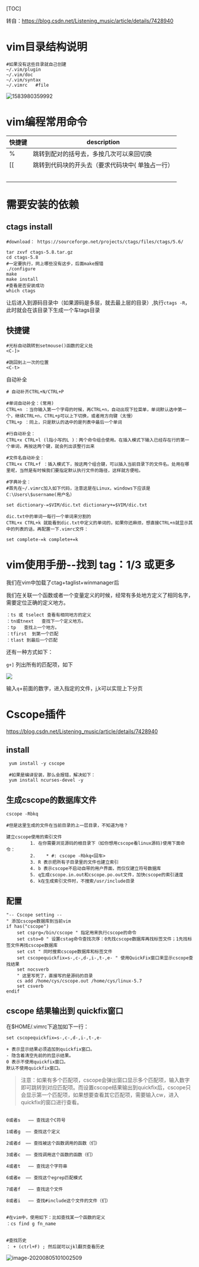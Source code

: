 [TOC]



转自：https://blog.csdn.net/Listening_music/article/details/7428940

# vim目录结构说明

```shell
#如果没有这些目录就自己创建
~/.vim/plugin
~/.vim/doc
~/.vim/syntax
~/.vimrc   #file

```

![1583980359992](C:\Users\landun\AppData\Roaming\Typora\typora-user-images\1583980359992.png)

# vim编程常用命令

| 快捷键 | description                                      |
| ------ | ------------------------------------------------ |
| %      | 跳转到配对的括号去，多按几次可以来回切换         |
| [[     | 跳转到代码块的开头去（要求代码块中{ 单独占一行） |
|        |                                                  |
|        |                                                  |
|        |                                                  |
|        |                                                  |
|        |                                                  |



# 需要安装的依赖

## ctags install

```shell
#download： https://sourceforge.net/projects/ctags/files/ctags/5.6/

tar zxvf ctags-5.8.tar.gz 
cd ctags-5.8
#一定要执行，网上哪些没有这步，后面make报错
./configure 
make
make install
#查看是否安装成功
which ctags
```

让后进入到源码目录中（如果源码是多层，就去最上层的目录）,执行`ctags -R`，此时就会在该目录下生成一个车tags目录

## 快捷键

```shell
#光标自动跳转到setmouse()函数的定义处
<C-]>

#跳回到上一次的位置
<C-t>

```

自动补全

```shell
# 自动补齐CTRL+N/CTRL+P

#单词自动补全：(常用)
CTRL+n ：当你输入第一个字母的时候，再CTRL+n，自动出现下拉菜单，单词默认选中第一个，继续CTRL+n，CTRL+p可以上下切换，或者用方向键（太慢）
CTRL+p ：同上，只是默认的选中的是列表中最后一个单词

#行自动补全：
CTRL+x CTRL+l (l指小写的L )：两个命令组合使用。在插入模式下输入已经存在行的第一个单词，再按这两个键，就会列出该整行出来

#文件名自动补全：
CTRL+x CTRL+f ：插入模式下，按这两个组合键，可以插入当前目录下的文件名。处用在哪里呢，当然是有时候我们要指定默认执行文件的路径，这样就方便啦。

#字典补全：
#首先在~/.vimrc加入如下代码，注意这是在Linux，windows下应该是C:\Users\$username(用户名）

set dictionary-=$VIM/dic.txt dictionary+=$VIM/dic.txt

dic.txt中的单词一每行一个单词来分割的
CTRL+x CTRL+k 就能看到dic.txt中定义的单词的，如果你还麻烦，想直接CTRL+n就显示其中的列表的话，再配置一下.vimrc文件：

set complete-=k complete+=k
```





# vim使用手册--找到 tag：1/3 或更多



我们在vim中加载了ctag+taglist+winmanager后

我们在关联一个函数或者一个变量定义的时候，经常有多处地方定义了相同名字，需要定位正确的定义地方。

```shell
：ts 或 tselect 查看有相同地方的定义
：tn或tnext   查找下一个定义地方。
：tp   查找上一个地方。
：tfirst  到第一个匹配
：tlast 到最后一个匹配
```

还有一种方式如下：

`g+]` 列出所有的匹配项，如下

![](../../../images/vim/image-20200611111019734.png)

输入`q`+前面的数字，进入指定的文件，j,k可以实现上下分页



# Cscope插件

https://blog.csdn.net/Listening_music/article/details/7428940

## install

````shell
 yum install -y cscope
 
 #如果是编译安装，那么会报错，解决如下：
 yum install ncurses-devel -y 
````

## 生成cscope的数据库文件

```shell
cscope -Rbkq

#但是这里生成的文件在当前目录的上一层目录，不知道为啥？

建立cscope使用的索引文件
         1. 在你需要浏览源码的根目录下（如你想用cscope看linux源码)使用下面命令：
         2.    * #: cscope -Rbkq<回车>
         3. R 表示把所有子目录里的文件也建立索引
         4. b 表示cscope不启动自带的用户界面，而仅仅建立符号数据库
         5. q生成cscope.in.out和cscope.po.out文件，加快cscope的索引速度
         6. k在生成索引文件时，不搜索/usr/include目录
```



## 配置

```shell
"-- Cscope setting --
" 添加cscope数据库到当前vim
if has("cscope")
    set csprg=/bin/cscope " 指定用来执行cscope的命令
    set csto=0 " 设置cstag命令查找次序：0先找cscope数据库再找标签文件；1先找标签文件再找cscope数据库
    set cst " 同时搜索cscope数据库和标签文件
    set cscopequickfix=s-,c-,d-,i-,t-,e- " 使用QuickFix窗口来显示cscope查找结果
    set nocsverb
    " 这里写死了，直接写的是源码的目录
    cs add /home/cys/cscope.out /home/cys/linux-5.7
    set csverb
endif
```





## cscope 结果输出到 quickfix窗口


在$HOME/.vimrc下追加如下一行：

```shell
set cscopequickfix=s-,c-,d-,i-,t-,e-

+ 表示显示结果必须追加到quickfix窗口。
- 隐含着清空先前的的显示结果。
0 表示不使用quickfix窗口。
默认不使用quickfix窗口。
```

> 注意：如果有多个匹配项，cscope会弹出窗口显示多个匹配项，输入数字即可跳转到对应匹配项。而设置cscope结果输出到quickfix后，cscope只会显示第一个匹配项，如果想要查看其它匹配项，需要输入cw，进入quickfix的窗口进行查看。

## 

```shell
0或者s   —— 查找这个C符号

1或者g  —— 查找这个定义

2或者d  —— 查找被这个函数调用的函数（们）

3或者c  —— 查找调用这个函数的函数（们）

4或者t   —— 查找这个字符串

6或者e  —— 查找这个egrep匹配模式

7或者f   —— 查找这个文件

8或者i   —— 查找#include这个文件的文件（们）


#在vim中，使用如下：比如查找某一个函数的定义
：cs find g fn_name  


#查找历史
： + (ctrl+F) ; 然后就可以jkl翻页查看历史
```

![image-20200805101002509](../../../images/vim/image-20200805101002509.png)

